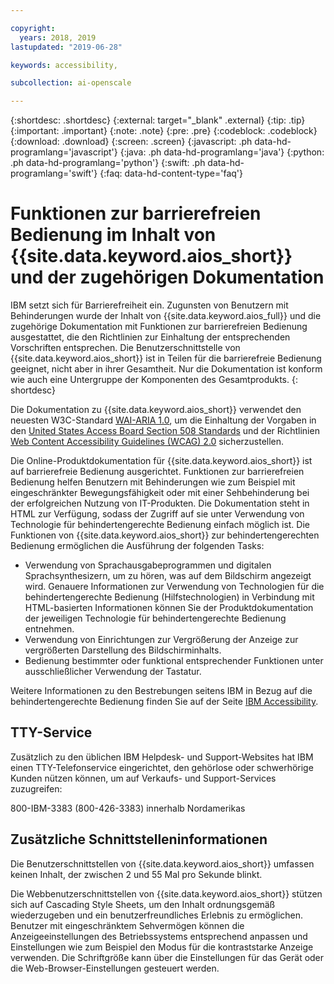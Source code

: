 ```yaml
---

copyright:
  years: 2018, 2019
lastupdated: "2019-06-28"

keywords: accessibility, 

subcollection: ai-openscale

---
```


{:shortdesc: .shortdesc}
{:external: target="_blank" .external}
{:tip: .tip}
{:important: .important}
{:note: .note}
{:pre: .pre}
{:codeblock: .codeblock}
{:download: .download}
{:screen: .screen}
{:javascript: .ph data-hd-programlang='javascript'}
{:java: .ph data-hd-programlang='java'}
{:python: .ph data-hd-programlang='python'}
{:swift: .ph data-hd-programlang='swift'}
{:faq: data-hd-content-type='faq'}

# Funktionen zur barrierefreien Bedienung im Inhalt von {{site.data.keyword.aios_short}} und der zugehörigen Dokumentation

IBM setzt sich für Barrierefreiheit ein. Zugunsten von Benutzern mit Behinderungen wurde der Inhalt von {{site.data.keyword.aios_full}} und die zugehörige Dokumentation mit Funktionen zur barrierefreien Bedienung ausgestattet, die den Richtlinien zur Einhaltung der entsprechenden Vorschriften entsprechen. Die Benutzerschnittstelle von {{site.data.keyword.aios_short}} ist in Teilen für die barrierefreie Bedienung geeignet, nicht aber in ihrer Gesamtheit. Nur die Dokumentation ist konform wie auch eine Untergruppe der Komponenten des Gesamtprodukts.
{: shortdesc}

Die Dokumentation zu {{site.data.keyword.aios_short}} verwendet den neuesten W3C-Standard <a href="https://www.w3.org/TR/wai-aria/" rel="noopener noreferrer" target="_blank">WAI-ARIA 1.0</a>, um die Einhaltung der Vorgaben in den <a href="https://www.access-board.gov/guidelines-and-standards/communications-and-it/about-the-section-508-standards/section-508-standards/" rel="noopener noreferrer" target="_blank">United States Access Board Section 508 Standards</a> und der Richtlinien <a href="https://www.w3.org/TR/WCAG20/" rel="noopener noreferrer" target="_blank">Web Content Accessibility Guidelines (WCAG) 2.0</a> sicherzustellen.

Die Online-Produktdokumentation für {{site.data.keyword.aios_short}} ist auf barrierefreie Bedienung ausgerichtet. Funktionen zur barrierefreien Bedienung helfen Benutzern mit Behinderungen wie zum Beispiel mit eingeschränkter Bewegungsfähigkeit oder mit einer Sehbehinderung bei der erfolgreichen Nutzung von IT-Produkten. Die Dokumentation steht in HTML zur Verfügung, sodass der Zugriff auf sie unter Verwendung von Technologie für behindertengerechte Bedienung einfach möglich ist.
Die Funktionen von {{site.data.keyword.aios_short}} zur behindertengerechten Bedienung ermöglichen die Ausführung der folgenden Tasks:

- Verwendung von Sprachausgabeprogrammen und digitalen Sprachsynthesizern, um zu hören, was auf dem Bildschirm angezeigt wird. Genauere Informationen zur Verwendung von Technologien für die behindertengerechte Bedienung (Hilfstechnologien) in Verbindung mit HTML-basierten Informationen können Sie der Produktdokumentation der jeweiligen Technologie für behindertengerechte Bedienung entnehmen.
- Verwendung von Einrichtungen zur Vergrößerung der Anzeige zur vergrößerten Darstellung des Bildschirminhalts.
- Bedienung bestimmter oder funktional entsprechender Funktionen unter ausschließlicher Verwendung der Tastatur.

Weitere Informationen zu den Bestrebungen seitens IBM in Bezug auf die behindertengerechte Bedienung finden Sie auf der Seite [IBM Accessibility](http://www.ibm.com/able).

## TTY-Service

Zusätzlich zu den üblichen IBM Helpdesk- und Support-Websites hat IBM einen TTY-Telefonservice eingerichtet, den gehörlose oder schwerhörige Kunden nützen können, um auf Verkaufs- und Support-Services zuzugreifen:

800-IBM-3383 (800-426-3383) innerhalb Nordamerikas

## Zusätzliche Schnittstelleninformationen

Die Benutzerschnittstellen von {{site.data.keyword.aios_short}} umfassen keinen Inhalt, der zwischen 2 und 55 Mal pro Sekunde blinkt.

Die Webbenutzerschnittstellen von {{site.data.keyword.aios_short}} stützen sich auf Cascading Style Sheets, um den Inhalt ordnungsgemäß wiederzugeben und ein benutzerfreundliches Erlebnis zu ermöglichen. Benutzer mit eingeschränktem Sehvermögen können die Anzeigeeinstellungen des Betriebssystems entsprechend anpassen und Einstellungen wie zum Beispiel den Modus für die kontraststarke Anzeige verwenden. Die Schriftgröße kann über die Einstellungen für das Gerät oder die Web-Browser-Einstellungen gesteuert werden.

